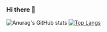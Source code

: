 ### Hi there 👋

![Anurag's GitHub stats](https://github-readme-stats.vercel.app/api?username=dasanchez11&show_icons=true&theme=radical)
[![Top Langs](https://github-readme-stats.vercel.app/api/top-langs/?username=dasanchez11)](https://github.com/anuraghazra/github-readme-stats)

<!--
**dasanchez11/dasanchez11** is a ✨ _special_ ✨ repository because its `README.md` (this file) appears on your GitHub profile.

Here are some ideas to get you started:

- 🔭 I’m currently working on ...
- 🌱 I’m currently learning ...
- 👯 I’m looking to collaborate on ...
- 🤔 I’m looking for help with ...
- 💬 Ask me about ...
- 📫 How to reach me: ...
- 😄 Pronouns: ...
- ⚡ Fun fact: ...
-->
